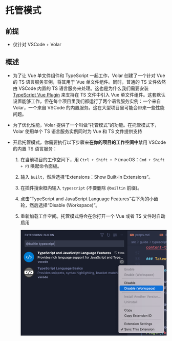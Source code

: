 # 托管模式

## 前提

*   仅针对 VSCode + Volar

## 概述

*   为了让 Vue 单文件组件和 TypeScript 一起工作，Volar 创建了一个针对 Vue 的 TS 语言服务实例，将其用于 Vue 单文件组件。同时，普通的 TS 文件依然由 VSCode 内置的 TS 语言服务来处理。这也是为什么我们需要安装 [TypeScript Vue Plugin](https://marketplace.visualstudio.com/items?itemName=Vue.vscode-typescript-vue-plugin "TypeScript Vue Plugin") 来支持在 TS 文件中引入 Vue 单文件组件。这套默认设置能够工作，但在每个项目里我们都运行了两个语言服务实例：一个来自 Volar，一个来自 VSCode 的内置服务。这在大型项目里可能会带来一些性能问题。

*   为了优化性能，Volar 提供了一个叫做“托管模式”的功能。在托管模式下，Volar 使用单个 TS 语言服务实例同时为 Vue 和 TS 文件提供支持

*   开启托管模式，你需要执行以下步骤来**在你的项目的工作空间中**禁用 VSCode 的内置 TS 语言服务：

    1.  在当前项目的工作空间下，用 `Ctrl + Shift + P` (macOS：`Cmd + Shift + P`) 唤起命令面板。

    2.  输入 `built`，然后选择“Extensions：Show Built-in Extensions”。

    3.  在插件搜索框内输入 `typescript` (不要删除 `@builtin` 前缀)。

    4.  点击“TypeScript and JavaScript Language Features”右下角的小齿轮，然后选择“Disable (Workspace)”。

    5.  重新加载工作空间。托管模式将会在你打开一个 Vue 或者 TS 文件时自动启用

        ![](image/image_Jo_Btg4oGr.png)
